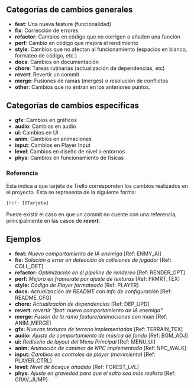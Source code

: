 
## Categorías de cambios generales

- **feat**: Una nueva feature (funcionalidad)
- **fix**: Corrección de errores
- **refactor**: Cambios en código que no corrigen o añaden una función
- **perf**: Cambio en código que mejora el rendimiento
- **style**: Cambios que no afectan al funcionamiento (espacios en blanco, formateo de código, etc.)
- **docs**: Cambios en documentación
- **chore**: Tareas rutinarias (actualización de dependencias, etc)
- **revert**: Revertir un commit
- **merge**: Fusiones de ramas (merges) o resolución de conflictos
- **other**: Cambios que no entran en los anteriores puntos.
## Categorías de cambios específicas

- **gfx**: Cambios en gráficos
- **audio**: Cambios en audio
- **ui**: Cambios en UI
- **anim**: Cambios en animaciones
- **input**: Cambios en Player Input
- **level**: Cambios en diseño de nivel o entornos
- **phys**: Cambios en funcionamiento de físicas

### Referencia
Esta indica a que tarjeta de Trello corresponden los cambios realizados en el proyecto. Esta se representa de la siguiente forma:
```scss
[Ref: IDTarjeta]
```
Puede existir el caso en que un commit no cuente con una referencia, principalmente en las casos de ***revert***.
‎ 
‎ 
## Ejemplos
- **feat:** *Nuevo comportamiento de IA enemiga* [Ref: ENMY_AI]
- **fix:** _Solución a error en detección de colisiones de jugador_ [Ref: COLL_DET]
- **refactor:** _Optimización en el pipeline de rendereo_ [Ref: RENDER_OPT]
- **perf:** _Mejora en framerate por ajuste de texturas_ [Ref: FRMRT_TEX]
- **style:** _Código de Player formateado_ [Ref: PLAYER]
- **docs:** _Actualización de README con info de configuración_ [Ref: README_CFG]
- **chore:** _Actualización de dependencias_ [Ref: DEP_UPD]
- **revert**: *revertir "feat: nuevo comportamiento de IA enemiga"*
- **merge:** _Fusión de la rama feature/animaciones con main_ [Ref: ANIM_MERGE]
- **gfx:** _Nuevas texturas de terreno implementadas_ [Ref: TERRAIN_TEX]
- **audio:** _Ajuste de comportamiento de música de fondo_ [Ref: BGM_ADJ]
- **ui:** _Rediseño de layout del Menu Principal_ [Ref: MENU_UI]
- **anim:** _Animación de caminar de NPC implementada_ [Ref: NPC_WALK]
- **input:** _Cambios en controles de player (movimiento)_ [Ref: PLAYER_CTRL]
- **level:** _Nivel de bosque añadido_ [Ref: FOREST_LVL]
- **phys:** _Ajuste en gravedad para que el salto sea más realista_ [Ref: GRAV_JUMP]